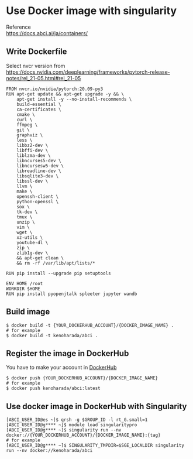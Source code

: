 # Use Docker image with singularity
Reference  
https://docs.abci.ai/ja/containers/

## Write Dockerfile
Select nvcr version from 
https://docs.nvidia.com/deeplearning/frameworks/pytorch-release-notes/rel_21-05.html#rel_21-05

```
FROM nvcr.io/nvidia/pytorch:20.09-py3
RUN apt-get update && apt-get upgrade -y && \
    apt-get install -y --no-install-recommends \
    build-essential \
    ca-certificates \
    cmake \
    curl \
    ffmpeg \
    git \
    graphviz \
    less \
    libbz2-dev \
    libffi-dev \
    liblzma-dev \
    libncurses5-dev \
    libncursesw5-dev \
    libreadline-dev \
    libsqlite3-dev \
    libssl-dev \
    llvm \
    make \
    openssh-client \
    python-openssl \
    sox \
    tk-dev \
    tmux \
    unzip \
    vim \
    wget \
    xz-utils \
    youtube-dl \
    zip \
    zlib1g-dev \
    && apt-get clean \
    && rm -rf /var/lib/apt/lists/*

RUN pip install --upgrade pip setuptools

ENV HOME /root
WORKDIR $HOME
RUN pip install pyopenjtalk spleeter jupyter wandb
```

## Build image
```
$ docker build -t {YOUR_DOCKERHUB_ACCOUNT}/{DOCKER_IMAGE_NAME} .
# for example
$ docker build -t kenoharada/abci .
```

## Register the image in DockerHub
You have to make your account in [DockerHub](https://hub.docker.com/)
```
$ docker push {YOUR_DOCKERHUB_ACCOUNT}/{DOCKER_IMAGE_NAME}
# for example
$ docker push kenoharada/abci:latest
```
## Use docker image in DockerHub with Singularity
```
[ABCI_USER_ID@es ~]$ qrsh -g $GROUP_ID -l rt_G.small=1
[ABCI_USER_ID@g**** ~]$ module load singularitypro
[ABCI_USER_ID@g**** ~]$ singularity run --nv docker://{YOUR_DOCKERHUB_ACCOUNT}/{DOCKER_IMAGE_NAME}:{tag}
# for example
[ABCI_USER_ID@g**** ~]$ SINGULARITY_TMPDIR=$SGE_LOCALDIR singularity run --nv docker://kenoharada/abci
```
